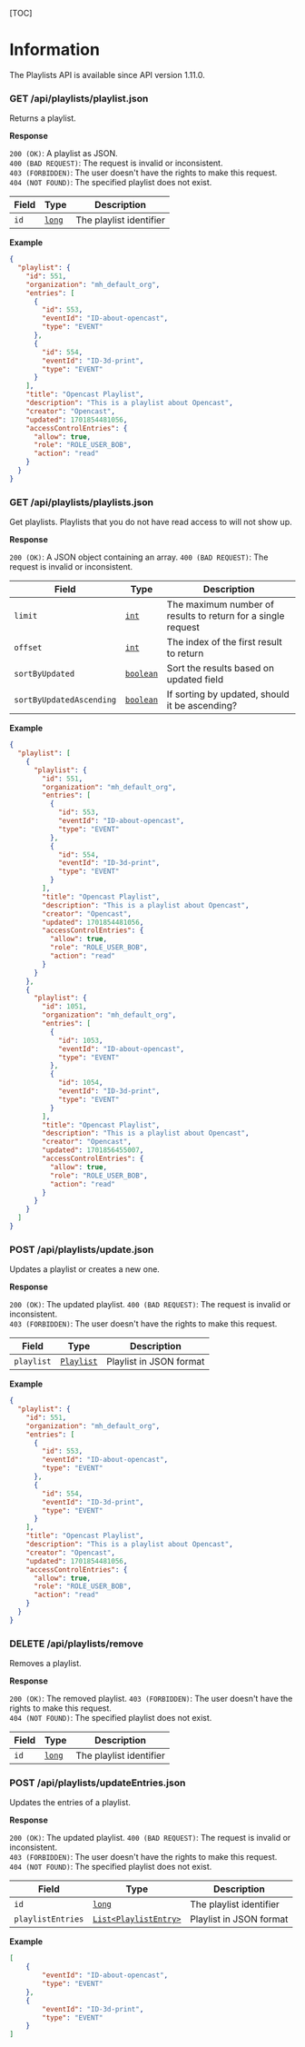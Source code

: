 [TOC]

# Information

The Playlists API is available since API version 1.11.0.

### GET /api/playlists/playlist.json

Returns a playlist.

__Response__

`200 (OK)`: A playlist as JSON.  
`400 (BAD REQUEST)`: The request is invalid or inconsistent.  
`403 (FORBIDDEN)`: The user doesn't have the rights to make this request.  
`404 (NOT FOUND)`: The specified playlist does not exist.

| Field              | Type                        | Description                                               |
|--------------------|-----------------------------|-----------------------------------------------------------|
| `id`               | [`long`](types.md#basic)    | The playlist identifier                                   |


__Example__

```json
{
  "playlist": {
    "id": 551,
    "organization": "mh_default_org",
    "entries": [
      {
        "id": 553,
        "eventId": "ID-about-opencast",
        "type": "EVENT"
      },
      {
        "id": 554,
        "eventId": "ID-3d-print",
        "type": "EVENT"
      }
    ],
    "title": "Opencast Playlist",
    "description": "This is a playlist about Opencast",
    "creator": "Opencast",
    "updated": 1701854481056,
    "accessControlEntries": {
      "allow": true,
      "role": "ROLE_USER_BOB",
      "action": "read"
    }
  }
}
```

### GET /api/playlists/playlists.json

Get playlists. Playlists that you do not have read access to will not show up.

__Response__

`200 (OK)`: A JSON object containing an array.
`400 (BAD REQUEST)`: The request is invalid or inconsistent.

| Field                    | Type                          | Description                                                  |
|--------------------------|-------------------------------|--------------------------------------------------------------|
| `limit`                  | [`int`](types.md#basic)       | The maximum number of results to return for a single request |
| `offset`                 | [`int`](types.md#basic)       | The index of the first result to return                      |
| `sortByUpdated`          | [`boolean`](types.md#basic)   | Sort the results based on updated field                      |
| `sortByUpdatedAscending` | [`boolean`](types.md#basic)   | If sorting by updated, should it be ascending?               |

__Example__

```json
{
  "playlist": [
    {
      "playlist": {
        "id": 551,
        "organization": "mh_default_org",
        "entries": [
          {
            "id": 553,
            "eventId": "ID-about-opencast",
            "type": "EVENT"
          },
          {
            "id": 554,
            "eventId": "ID-3d-print",
            "type": "EVENT"
          }
        ],
        "title": "Opencast Playlist",
        "description": "This is a playlist about Opencast",
        "creator": "Opencast",
        "updated": 1701854481056,
        "accessControlEntries": {
          "allow": true,
          "role": "ROLE_USER_BOB",
          "action": "read"
        }
      }
    },
    {
      "playlist": {
        "id": 1051,
        "organization": "mh_default_org",
        "entries": [
          {
            "id": 1053,
            "eventId": "ID-about-opencast",
            "type": "EVENT"
          },
          {
            "id": 1054,
            "eventId": "ID-3d-print",
            "type": "EVENT"
          }
        ],
        "title": "Opencast Playlist",
        "description": "This is a playlist about Opencast",
        "creator": "Opencast",
        "updated": 1701856455007,
        "accessControlEntries": {
          "allow": true,
          "role": "ROLE_USER_BOB",
          "action": "read"
        }
      }
    }
  ]
}
```

### POST /api/playlists/update.json

Updates a playlist or creates a new one.

__Response__

`200 (OK)`: The updated playlist.
`400 (BAD REQUEST)`: The request is invalid or inconsistent.  
`403 (FORBIDDEN)`: The user doesn't have the rights to make this request.  

| Field       | Type                            | Description             |
|-------------|---------------------------------|-------------------------|
| `playlist`  | [`Playlist`](types.md#Playlist) | Playlist in JSON format |


__Example__

```json
{
  "playlist": {
    "id": 551,
    "organization": "mh_default_org",
    "entries": [
      {
        "id": 553,
        "eventId": "ID-about-opencast",
        "type": "EVENT"
      },
      {
        "id": 554,
        "eventId": "ID-3d-print",
        "type": "EVENT"
      }
    ],
    "title": "Opencast Playlist",
    "description": "This is a playlist about Opencast",
    "creator": "Opencast",
    "updated": 1701854481056,
    "accessControlEntries": {
      "allow": true,
      "role": "ROLE_USER_BOB",
      "action": "read"
    }
  }
}
```

### DELETE /api/playlists/remove

Removes a playlist.

__Response__

`200 (OK)`: The removed playlist.
`403 (FORBIDDEN)`: The user doesn't have the rights to make this request.  
`404 (NOT FOUND)`: The specified playlist does not exist.

| Field | Type                        | Description             |
|-------|-----------------------------|-------------------------|
| `id`  | [`long`](types.md#basic)    | The playlist identifier |


### POST /api/playlists/updateEntries.json

Updates the entries of a playlist.

__Response__

`200 (OK)`: The updated playlist.
`400 (BAD REQUEST)`: The request is invalid or inconsistent.  
`403 (FORBIDDEN)`: The user doesn't have the rights to make this request.  
`404 (NOT FOUND)`: The specified playlist does not exist.

| Field             | Type                                            | Description             |
|-------------------|-------------------------------------------------|-------------------------|
| `id`              | [`long`](types.md#basic)                        | The playlist identifier |
| `playlistEntries` | [`List<PlaylistEntry>`](types.md#PlaylistEntry) | Playlist in JSON format |


__Example__

```json
[
    {
        "eventId": "ID-about-opencast",
        "type": "EVENT"
    },
    {
        "eventId": "ID-3d-print",
        "type": "EVENT"
    }
]
```
